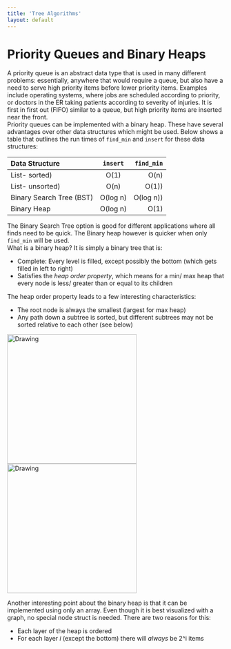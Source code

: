 ```yaml
---
title: 'Tree Algorithms'
layout: default
---
```


# Priority Queues and Binary Heaps

A priority queue is an abstract data type that is used in many different problems: essentially, anywhere that would require a queue, but also have a need to serve high priority items before lower priority items. Examples include operating systems, where jobs are scheduled according to priority, or doctors in the ER taking patients according to severity of injuries. It is first in first out (FIFO) similar to a queue, but high priority items are inserted near the front.  
Priority queues can be implemented with a binary heap. These have several advantages over other data structures which might be used. Below shows a table that outlines the run times of `find_min` and `insert` for these data structures:

 Data Structure   | `insert` |  `find_min` 
|:---------------|:-----------:|----------:
List- sorted) | O(1) | O(n)  
List- unsorted) | O(n) | O(1))  
Binary Search Tree (BST) | O(log n) | O(log n))  
Binary Heap | O(log n) | O(1)  

The Binary Search Tree option is good for different applications where all finds need to be quick. The Binary heap however is quicker when only `find_min` will be used.  
What is a binary heap? It is simply a binary tree that is:  
- Complete: Every level is filled, except possibly the bottom (which gets filled in left to right)  
- Satisfies the *heap order property*, which means for a min/ max heap that every node is less/ greater than or equal to its children  

The heap order property leads to a few interesting characteristics:  
- The root node is always the smallest (largest for max heap)  
- Any path down a subtree is sorted, but different subtrees may not be sorted relative to each other (see below)  

<img src="http://i.imgur.com/tclAVS3.png" alt="Drawing" style="width: 300px;"/>
<img src="http://i.imgur.com/5goc4AX.png" alt="Drawing" style="width: 300px;"/>

Another interesting point about the binary heap is that it can be implemented using only an array.  Even though it is best visualized with a graph, no special node struct is needed. There are two reasons for this:  
- Each layer of the heap is ordered
- For each layer *i* (except the bottom) there will *always* be 2^i items


